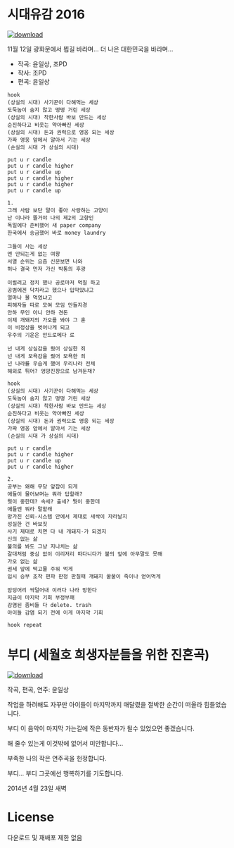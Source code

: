 # 시대유감 2016

[![download][download-image]][afraid-the-times-url]

11월 12일 광화문에서 뵙길 바라며... 더 나은 대한민국을 바라며...

- 작곡: 윤일상, 조PD
- 작사: 조PD
- 편곡: 윤일상

```
hook
(상실의 시대) 사기꾼이 다해먹는 세상
도둑놈이 숨지 않고 떵떵 거린 세상
(상실의 시대) 착한사람 바보 만드는 세상
순진하다고 비웃는 약아빠진 세상
(상실의 시대) 돈과 권력으로 영웅 되는 세상
가짜 영웅 앞에서 알아서 기는 세상
(순실의 시대 가 상실의 시대)

put u r candle
put u r candle higher
put u r candle up
put u r candle higher
put u r candle higher
put u r candle up

1.
그래 사람 보단 말이 좋아 사랑하는 고양이
난 이나라 뜰거야 나의 제2의 고향인
독일에다 준비했어 새 paper company
한국에서 송금했어 바로 money laundry

그들이 사는 세상
엔 안되는게 없는 여왕
서열 순위는 요즘 신문보면 나와
허나 결국 먼저 가신 박통의 후광

이럴려고 정치 했나 공로마저 먹칠 하고
공범에겐 닥치라고 했으나 입막았냐고
얼마나 물 먹였냐고
피해자들 따로 모여 모임 만들지경
안하 무인 아니 안하 견돈
이제 개돼지의 가오를 봐야 그 혼
이 비정상을 벗어나게 되고
우주의 기운은 안드로메다 로

넌 내게 상실감을 줬어 상실한 죄
넌 내게 모욕감을 줬어 모욕한 죄
넌 나라를 우습게 했어 우리나라 전체
해외로 튀어? 엉망진창으로 남겨둔채?

hook
(상실의 시대) 사기꾼이 다해먹는 세상
도둑놈이 숨지 않고 떵떵 거린 세상
(상실의 시대) 착한사람 바보 만드는 세상
순진하다고 비웃는 약아빠진 세상
(상실의 시대) 돈과 권력으로 영웅 되는 세상
가짜 영웅 앞에서 알아서 기는 세상
(순실의 시대 가 상실의 시대)

put u r candle
put u r candle higher
put u r candle up
put u r candle higher

2.
공부는 왜해 무당 앞잡이 되게
애들이 물어보며는 뭐라 답할래?
뭣이 중한데? 속세? 출세? 뭣이 중한데
애들엔 뭐라 말할래
망가진 신뢰-시스템 안에서 제대로 새싹이 자라날지
성실한 건 바보짓
사기 제대로 치면 다 내 개돼지-가 되겠지
신의 없는 삶
불의를 봐도 그냥 지나치는 삶
갈대처럼 중심 없이 이리저리 떠다니다가 불의 앞에 아무말도 못해
가오 없는 삶
권세 앞에 떡고물 주워 먹게
입시 승부 조작 편파 판정 판칠때 개돼지 꿀꿀이 죽이나 얻어먹게

암덩어리 싹덜어내 이러다 나라 망한다
지금이 마지막 기회 부정부패
감염된 좀비들 다 delete. trash
아이들 감염 되기 전에 이게 마지막 기회

hook repeat
```

# 부디 (세월호 희생자분들을 위한 진혼곡)

[![download][download-image]][please-url]

작곡, 편곡, 연주: 윤일상

작업을 하려해도 자꾸만 아이들이 마지막까지 매달렸을 절박한 순간이 떠올라
힘들었습니다.

부디 이 음악이 마지막 가는길에 작은 동반자가 될수 있었으면
좋겠습니다.

해 줄수 있는게 이것밖에 없어서 미안합니다...

부족한 나의 작은 연주곡을 헌정합니다.

부디... 부디 그곳에선 행복하기를 기도합니다.

2014년 4월 23일 새벽

# License

다운로드 및 재배포 제한 없음

[download-image]:
https://raw.githubusercontent.com/golbin/candle-songs-by-ilsang/master/img/btn-download.png
[afraid-the-times-url]:
https://github.com/golbin/candle-songs-by-ilsang/blob/master/시대유감%202016.mp3?raw=true
[please-url]:
https://github.com/golbin/candle-songs-by-ilsang/blob/master/부디%20(세월호%20희생자분들을%20위한%20진혼곡).mp3?raw=true

